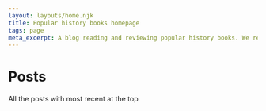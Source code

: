 ```yaml
---
layout: layouts/home.njk
title: Popular history books homepage
tags: page
meta_excerpt: A blog reading and reviewing popular history books. We review great (hopefully!) new (probably...) history (certainly 🙂) books - that you might otherwise overlook.
---
```


# Posts

All the posts with most recent at the top